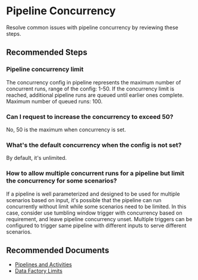 <properties
  pagetitle="Pipeline Concurrency"
  description="Pipeline Concurrency or Degree of Parallelism Common Solutions"
  service=""
  resource=""
  ms.author="jaserano,lijzha"
  selfhelptype="Generic"
  supporttopicids="32680901"
  resourcetags=""
  productpesids="15613"
  cloudenvironments="public,fairfax,usnat,ussec"
  articleid="1a1d9928-f072-4e3c-ba3f-a5591ecfedf5"
  ownershipid="AzureData_DataFactory" />
# Pipeline Concurrency

Resolve common issues with pipeline concurrency by reviewing these steps.

## **Recommended Steps**

### Pipeline concurrency limit

The concurrency config in pipeline represents the maximum number of concurrent runs, range of the config: 1-50. If the concurrency limit is reached, additional pipeline runs are queued until earlier ones complete. Maximum number of queued runs: 100.

### Can I request to increase the concurrency to exceed 50?

No, 50 is the maximum when concurrency is set.

### What's the default concurrency when the config is not set?

By default, it's unlimited.

### How to allow multiple concurrent runs for a pipeline but limit the concurrency for some scenarios?

If a pipeline is well parameterized and designed to be used for multiple scenarios based on input, it's possible that the pipeline can run concurrently without limit while some scenarios need to be limited. In this case, consider use tumbling window trigger with concurrency based on requirement, and leave pipeline concurrency unset. Multiple triggers can be configured to trigger same pipeline with different inputs to serve different scenarios.

## **Recommended Documents**

- [Pipelines and Activities](https://docs.microsoft.com/en-us/azure/data-factory/concepts-pipelines-activities#pipeline-json)
- [Data Factory Limits](https://docs.microsoft.com/en-us/azure/azure-resource-manager/management/azure-subscription-service-limits#data-factory-limits)